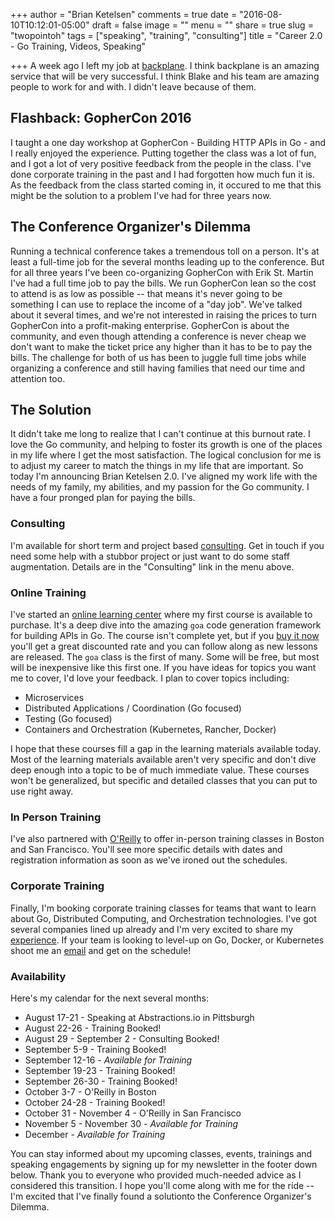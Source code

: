 +++
author = "Brian Ketelsen"
comments = true
date = "2016-08-10T10:12:01-05:00"
draft = false
image = ""
menu = ""
share = true
slug = "twopointoh"
tags = ["speaking", "training", "consulting"]
title = "Career 2.0 - Go Training, Videos, Speaking"

+++
A week ago I left my job at [backplane](http://backplane.io).  I think backplane is an amazing service that will be very successful.  I think Blake and his team are amazing people to work for and with.  I didn't leave because of them.
<!--more-->
## Flashback: GopherCon 2016
I taught a one day workshop at GopherCon - Building HTTP APIs in Go - and I really enjoyed the experience.  Putting together the class was a lot of fun, and I got a lot of very positive feedback from the people in the class.  I've done corporate training in the past and I had forgotten how much fun it is.  As the feedback from the class started coming in, it occured to me that this might be the solution to a problem I've had for three years now.

## The Conference Organizer's Dilemma
Running a technical conference takes a tremendous toll on a person.  It's at least a full-time job for the several months leading up to the conference.  But for all three years I've been co-organizing GopherCon with Erik St. Martin I've had a full time job to pay the bills.  We run GopherCon lean so the cost to attend is as low as possible -- that means it's never going to be something I can use to replace the income of a "day job".  We've talked about it several times, and we're not interested in raising the prices to turn GopherCon into a profit-making enterprise.  GopherCon is about the community, and even though attending a conference is never cheap we don't want to make the ticket price any higher than it has to be to pay the bills.  The challenge for both of us has been to juggle full time jobs while organizing a conference and still having families that need our time and attention too.

## The Solution
It didn't take me long to realize that I can't continue at this burnout rate. I love the Go community, and helping to foster its growth is one of the places in my life where I get the most satisfaction.  The logical conclusion for me is to adjust my career to match the things in my life that are important.  So today I'm announcing Brian Ketelsen 2.0.  I've aligned my work life with the needs of my family, my abilities, and my passion for the Go community.  I have a four pronged plan for paying the bills.

### Consulting
I'm available for short term and project based [consulting](https://brianketelsen.com/consulting/).  Get in touch if you need some help with a stubbor project or just want to do some staff augmentation.  Details are in the "Consulting" link in the menu above.

### Online Training
I've started an [online learning center](http://learn.brianketelsen.com) where my first course is available to purchase.  It's a deep dive into the amazing `goa` code generation framework for building APIs in Go.  The course isn't complete yet, but if you [buy it now](http://learn.brianketelsen.com/courses/master-api-development-with-goa?product_id=140234&coupon_code=GOAVIDEO) you'll get a great discounted rate and you can follow along as new lessons are released.  The `goa` class is the first of many.  Some will be free, but most will be inexpensive like this first one.  If you have ideas for topics you want me to cover, I'd love your feedback.  I plan to cover topics including:

* Microservices
* Distributed Applications / Coordination (Go focused)
* Testing (Go focused)
* Containers and Orchestration (Kubernetes, Rancher, Docker)

I hope that these courses fill a gap in the learning materials available today.  Most of the learning materials available aren't very specific and don't dive deep enough into a topic to be of much immediate value.  These courses won't be generalized, but specific and detailed classes that you can put to use right away.

### In Person Training
I've also partnered with [O'Reilly](http://oreilly.com) to offer in-person training classes in Boston and San Francisco.  You'll see more specific details with dates and registration information as soon as we've ironed out the schedules.  

### Corporate Training
Finally, I'm booking corporate training classes for teams that want to learn about Go, Distributed Computing, and Orchestration technologies.  I've got several companies lined up already and I'm very excited to share my [experience](/about/experience).  If your team is looking to level-up on Go, Docker, or Kubernetes shoot me an [email](me@brianketelsen.com) and get on the schedule!

### Availability

Here's my calendar for the next several months:

* August 17-21 - Speaking at Abstractions.io in Pittsburgh
* August 22-26 - Training Booked!
* August 29 - September 2 - Consulting Booked!
* September 5-9 - Training Booked!
* September 12-16 - *Available for Training*
* September 19-23 - Training Booked!
* September 26-30 - Training Booked!
* October 3-7 - O'Reilly in Boston 
* October 24-28 - Training Booked!
* October 31 - November 4 - O'Reilly in San Francisco
* November 5 - November 30 - *Available for Training*
* December - *Available for Training*

You can stay informed about my upcoming classes, events, trainings and speaking engagements by signing up for my newsletter in the footer down below. Thank you to everyone who provided much-needed advice as I considered this transition.  I hope you'll come along with me for the ride -- I'm excited that I've finally found a solutionto the Conference Organizer's Dilemma. 
